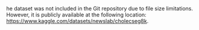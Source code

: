 he dataset was not included in the Git repository due to file size limitations. However, it is publicly available at the following location: https://www.kaggle.com/datasets/newslab/cholecseg8k.

